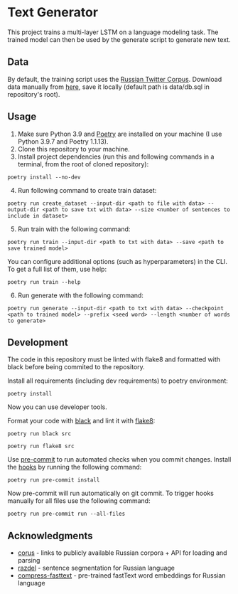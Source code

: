 # Text Generator
This project trains a multi-layer LSTM on a language modeling task. The trained model can then be used by the generate script to generate new text.

## Data
By default, the training script uses the [Russian Twitter Corpus](http://study.mokoron.com/). 
Download data manually from [here](https://www.dropbox.com/s/9egqjszeicki4ho/db.sql), save it locally (default path is data/db.sql in repository's root).

## Usage
1. Make sure Python 3.9 and [Poetry](https://python-poetry.org/docs/) are installed on your machine (I use Python 3.9.7 and Poetry 1.1.13).
2. Clone this repository to your machine.
3. Install project dependencies (run this and following commands in a terminal, from the root of cloned repository):
```
poetry install --no-dev
```
4. Run following command to create train dataset:
```
poetry run create_dataset --input-dir <path to file with data> --output-dir <path to save txt with data> --size <number of sentences to include in dataset>
```
5. Run train with the following command:
```
poetry run train --input-dir <path to txt with data> --save <path to save trained model>
```
You can configure additional options (such as hyperparameters) in the CLI. To get a full list of them, use help:
```
poetry run train --help
```
6. Run generate with the following command:
```
poetry run generate --input-dir <path to txt with data> --checkpoint <path to trained model> --prefix <seed word> --length <number of words to generate>
```

## Development

The code in this repository must be linted with flake8 and formatted with black before being commited to the repository.

Install all requirements (including dev requirements) to poetry environment:
```
poetry install
```
Now you can use developer tools.

Format your code with [black](https://github.com/psf/black) and lint it with [flake8](https://github.com/PyCQA/flake8):
```
poetry run black src
```
```
poetry run flake8 src
```

Use [pre-commit](https://pre-commit.com/) to run automated checks when you commit changes.
Install the  [hooks](https://git-scm.com/book/en/v2/Customizing-Git-Git-Hooks) by running the following command:
```
poetry run pre-commit install
```
Now pre-commit will run automatically on git commit. To trigger hooks manually for all files use the following command:
```
poetry run pre-commit run --all-files
```

## Acknowledgments
* [corus](https://github.com/natasha/corus) - links to publicly available Russian corpora + API for loading and parsing
* [razdel](https://github.com/natasha/razdel) - sentence segmentation for Russian language
* [compress-fasttext](https://github.com/avidale/compress-fasttext) - pre-trained fastText word embeddings for Russian language
